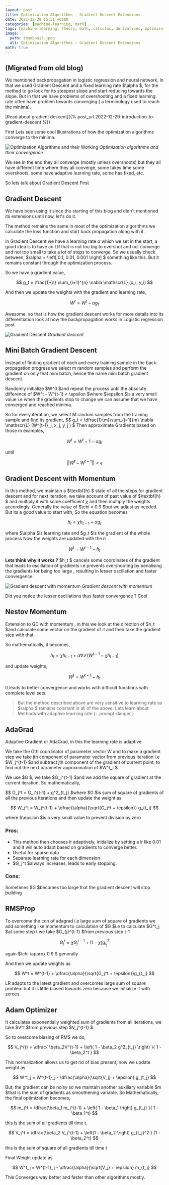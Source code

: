```yaml
---
layout: post
title: Optimization Algorithms – Gradient Descent Extensions
date: 2022-12-29 15:51 +0100
categories: [machine-learning, math]
tags: [machine-learning, theory, math, calculus, derivatives, optimization, gradient-descent, optimization-algorithms]
image:
  path: thumbnail.jpeg
  alt: Optimization Algorithms – Gradient Descent Extensions
math: true
---
```

## (Migrated from old blog)

We mentioned backpropagation in logistic regression and neural network, In that we used Gradient Descent and a fixed learning rate $\alpha $, for the method to go look for its steepest slope and start reducing towards the slope. But in that we have problems of overshooting and a fixed learning rate often have problem towards converging ( a terminology used to reach the minima).

[Read about gradient descent]({% post_url 2022-12-29-introduction-to-gradient-descent %})

First Lets see some cool illustrations of how the optimization algorithms converge to the minima.

![Optimization Algorithms and their Working](gradients.gif)
_Optimization algorithms and their convergence_

We see in the end they all converge (mostly unless overshoots) but they all have different time where they all converge, some takes time some overshoots, some have adaptive learning rate, some has fixed, etc.

So lets talk about Gradient Descent First

## Gradient Descent

We have been using it since the starting of this blog and didn't mentioned its extensions until now, let's do it.

The method remains the same in most of the optimization algorithms we calculate the loss function and start back propagation along with it.

In Gradient Descent we have a learning rate $\alpha$ which we set in the start, a good idea is to have an LR that is not too big to overshot and not converge and not too small to take a lot of steps to converge. So we usually check between, $\alpha = \left[ 0.1, 0.01, 0.001 \right] $ something like this. But it remains constant through the optimization process.

So we have a gradient value,

$$ g_t = \frac{1}{n} \sum_{i=1}^{n} \nabla \mathscr{L} (x_i, y_i) $$

And then we update the weights with the gradient and learning rate,

$$ W^t = W^t - \alpha g_t \tag{1}$$


Awesome, so that is how the gradient descent works for more details into its differentiation look at how the backpropagation works in Logistic regression post.

![Gradient Descent](Gradient-Descent.jpg)
_Gradient descent_

## Mini Batch Gradient Descent

Instead of finding gradient of each and every training sample in the back-propagation progress we select m random samples and perform the gradient on only that mini batch, hence the name mini batch gradient descent.

Randomly initialize $W^0 $and repeat the process until the absolute difference of $W^t - W^{t-1} < \epsilon $where $\epsilon $is a very small value i.e when the gradients stop to change we can assume that we have converged and reached minima.

So for every iteration, we select M random samples from the training sample and find its gradient, $$ g_t = \dfrac{1}{m}\sum_{j=1}{m} \nabla \mathscr{L} (W^{t-1}_j, x_j, y_j ) $
Then approximate Gradients based on those m examples,

$$ W^t = W^t-1 - \alpha g_t $$

until

$$\vert\vert W^t - W^{t-1} \vert\vert < \epsilon $$

## Gradient Descent with Momentum

In this method, we maintain a $\textbf{h} $ state of all the steps for gradient descent and for next iteration, we take account of past value of $\textbf{h} $ and multiply it with some coefficient $\chi$ and then multiply the weights accordingly. Generally the value of $\chi = 0.9 $but we adjust as needed. But its a good value to start with, So the equation becomes

$$ h_t = \chi h_{t-1} + \alpha g_t $$

where $\alpha $is learning rate and $g_t $is the gradient of the whole process
Now the weights are updated with the $h$

$$ W^t = W^{t-1} - h_t $$

**Lets think why it works ?**
$h_t $ cancels some coordinates of the gradient that leads to oscillation of gradients i.e prevents overshooting by penalising the gradients for being too large , resulting in lesser oscillation and faster convergence.

![Gradient descent with momentum](Gradient-Descent-with-Momentum.jpeg)
_Gradient descent with momentum_

Did you notice the lesser oscillations thus faster convergence ? Cool

## Nestov Momentum

Extension to GD with momentum , in this we look at the direction of $h_t $and calculate some vector on the gradient of it and then take the gradient step with that.

So mathematically, it becomes,

$$ h_t = \chi h_{t-1} + \alpha \nabla \mathscr{L} \left( W^{t-1} - \chi h_{t-1} \right) $$

and update weights,

$$ W^t = W^{t-1} - h_t $$

It leads to better convergence and works with difficult functions with complete level sets.

>But the method described above are very sensitive to learning rate as $\alpha $ remains constant in all of the above. Lets learn about Methods with adaptive learning rate
{: .prompt-danger }

## AdaGrad

Adaptive Gradient or AdaGrad, in this the learning rate is adaptive.

We take the Gth coordinator of parameter vector W and to make a gradient step we take jth component of parameter vector from previous iteration i.e $W_j^{t-1} $and subtract jth component of the gradient of current point, to find out the next parameter approximation of $W^t_j $.

We use $G $, we take $G_j^{t-1} $and we add the square of gradient at the current iteration. So mathematically,

$$ G_j^t = G_j^{t-1} + g^2_{t_j} $where $G $is sum of square of gradients of all the previous iterations and then update the weight as

$$ W_j^t = W_j^{t-1} + \dfrac{\alpha}{\sqrt{G_j^t + \epsilon}} g_{t_j} $$

where $\epsilon $is a very small value to prevent division by zero

### **Pros:**

- This method then chooses lr adaptively, initialize by setting a lr like 0.01 and it will auto adapt based on gradients to converge better.
- Useful for sparse data
- Separate learning rate for each dimension
- $G_j^t $always increases, leads to early stopping.

### **Cons:**

Sometimes $G $becomes too large that the gradient descent will stop building

## RMSProp

To overcome the con of adagrad i.e large sum of square of gradients we add something like momentum to calculation of $G $i.e to calculate $G^t_j $at some step t we take $G_{j}^{t-1} $from previous step t-1

$$ G^t_j = \chi G^{t-1}_j + \left( 1- \chi \right) g^2_{t_j} $$

again $\chi \approx 0.9 $ generally

And then we update weights as

$$ W^t = W^{t-1} + \dfrac{\alpha}{\sqrt{G_j^t + \epsilon}}g_{t_j} $$

LR adapts to the latest gradient and overcomes large sum of square problem but it is little biased towards zero because we initialize it with zeroes.

## Adam Optimizer

It calculates exponentially weighted sum of gradients from all iterations, we take $V^t $from previous step $V_j^{t-1} $.

So to overcome biasing of RMS we do,

$$ V_j^{t} = \dfrac{ \beta_2V^{t-1} + \left( 1 - \beta_2 g^2_{t_j} \right) }{ 1 - \beta_2^t } $$

This normalization allows us to get rid of bias present, now we update weight as

$$ W^t_j = W^{t-1}_j - \dfrac{\alpha}{\sqrt{V_j} + \epsilon} g_{t_j} $$

But, the gradient can be noisy so we maintain another auxiliary variable $m $that is the sum of gradients as smoothening variable. So Mathematically, the final optimization becomes,

$$ m_j^t = \dfrac{\beta_1 m_j^{t-1} + \left( 1 - \beta_1 \right) g_{t_j} }{ 1 - \beta_1^t} $$

this is the sum of all gradients till time t.

$$ V_j^t = \dfrac{\beta_2 V_j^{t-1} + \left(1 - \beta_2 \right) g_{t_j}^2 } {1 - \beta_2^t} $$

this is the sum of square of all gradients till time t

Final Weight update as

$$ W^t_j = W^{t-1}_j - \dfrac{\alpha}{\sqrt{V_j} + \epsilon} m_{t_j} $$

This Converges way better and faster than other algorithms mostly.

